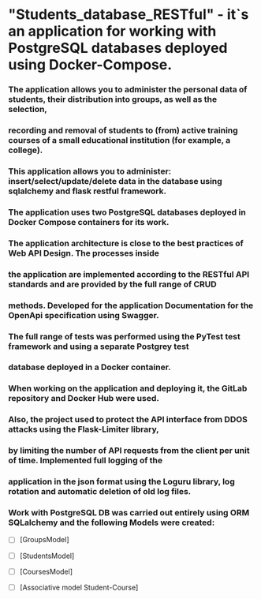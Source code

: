 # "Students_database_RESTful" - it`s an application for working with PostgreSQL databases deployed using Docker-Compose.



### The application allows you to administer the personal data of students, their distribution into groups, as well as the selection, 
### recording and removal of students to (from) active training courses of a small educational institution (for example, a college).



###    This application allows you to administer: insert/select/update/delete data in the database using sqlalchemy and flask restful framework. 
### The application uses two PostgreSQL databases deployed in Docker Compose containers for its work.



###    The application architecture is close to the best practices of Web API Design. The processes inside
### the application are implemented according to the RESTful API standards and are provided by the full range of CRUD
### methods. Developed for the application Documentation for the OpenApi specification using Swagger. 
### The full range of tests was performed using the PyTest test framework and using a separate Postgrey test 
### database deployed in a Docker container.




###   When working on the application and deploying it, the GitLab repository and Docker Hub were used.
### Also, the project used to protect the API interface from DDOS attacks using the Flask-Limiter library,
### by limiting the number of API requests from the client per unit of time. Implemented full logging of the
### application in the json format using the Loguru library, log rotation and automatic deletion of old log files.


### Work with PostgreSQL DB was carried out entirely using ORM SQLalchemy and the following Models were created:

- [ ] [GroupsModel]
- [ ] [StudentsModel]
- [ ] [CoursesModel]
- [ ] [Associative model Student-Course]

